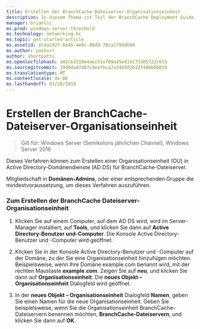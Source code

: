 ```yaml
---
title: Erstellen der BranchCache-Dateiserver-Organisationseinheit
description: In diesem Thema ist Teil der BranchCache Deployment Guide für Windows Server 2016, der veranschaulicht, wie Sie BranchCache im verteilten und gehosteter cachemodi zum Optimieren der WAN-Bandbreite in Zweigstellen bereitstellen
manager: brianlic
ms.prod: windows-server-threshold
ms.technology: networking-bc
ms.topic: get-started-article
ms.assetid: 2cda192f-6b45-4e6c-88d9-70ca179ddb94
ms.author: pashort
author: shortpatti
ms.openlocfilehash: a92cb3110e4aecb1ef09a45ed14173305722c655
ms.sourcegitcommit: 19d9da87d87c9eefbca7a3443d2b1df486b0b010
ms.translationtype: MT
ms.contentlocale: de-DE
ms.lasthandoff: 03/28/2018
---
```

# <a name="create-the-branchcache-file-servers-organizational-unit"></a>Erstellen der BranchCache-Dateiserver-Organisationseinheit

>Gilt für: Windows Server (Semikolons jährlichen Channel), Windows Server 2016

Dieses Verfahren können zum Erstellen einer Organisationseinheit (OU) in Active Directory-Domänendienste (AD DS) für BranchCache-Dateiserver.  
  
Mitgliedschaft in **Domänen-Admins**, oder einer entsprechenden Gruppe die mindestvoraussetzung, um dieses Verfahren auszuführen.  
  
### <a name="to-create-the-branchcache-file-servers-organizational-unit"></a>Zum Erstellen der BranchCache Dateiserver-Organisationseinheit  
  
1.  Klicken Sie auf einem Computer, auf dem AD DS wird, wird im Server-Manager installiert, auf **Tools**, und klicken Sie dann auf **Active Directory-Benutzer und-Computer**. Die Konsole Active Directory-Benutzer und -Computer wird geöffnet.  
  
2.  Klicken Sie in der Konsole Active Directory-Benutzer und -Computer auf der Domäne, zu der Sie eine Organisationseinheit hinzufügen möchten. Beispielsweise, wenn Ihre Domäne example.com benannt wird, mit der rechten Maustaste **example.com**. Zeigen Sie auf **neu**, und klicken Sie dann auf **Organisationseinheit**. Die **neues Objekt – Organisationseinheit** Dialogfeld wird geöffnet.  
  
3.  In der **neues Objekt – Organisationseinheit** Dialogfeld **Namen**, geben Sie einen Namen für die neue Organisationseinheit. Geben Sie beispielsweise, wenn Sie die Organisationseinheit BranchCache-Dateiservern benennen möchten, **BranchCache-Dateiservern**, und klicken Sie dann auf **OK**.  
  


